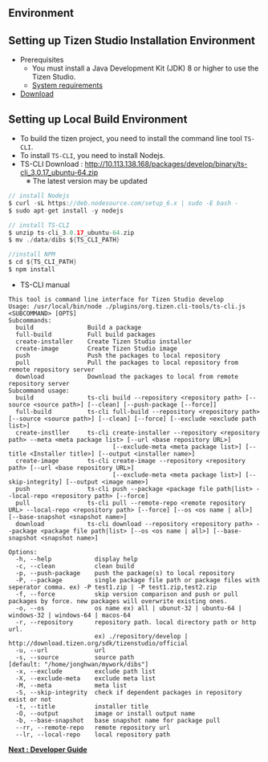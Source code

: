 ## Environment

## Setting up Tizen Studio Installation Environment
- Prerequisites
    - You must install a Java Development Kit (JDK) 8 or higher to use the Tizen Studio.
    - [System requirements](https://developer.tizen.org/development/tizen-studio/download/installing-tizen-studio/prerequisites#java)
- [Download]()

## Setting up Local Build Environment
- To build the tizen project, you need to install the command line tool `TS-CLI`.
- To install `TS-CLI`, you need to install Nodejs.
- TS-CLI Download : http://10.113.138.168/packages/develop/binary/ts-cli_3.0.17_ubuntu-64.zip <br>
    ※ The latest version may be updated

```java
// install Nodejs
$ curl -sL https://deb.nodesource.com/setup_6.x | sudo -E bash -
$ sudo apt-get install -y nodejs

// install TS-CLI
$ unzip ts-cli_3.0.17_ubuntu-64.zip
$ mv ./data/dibs ${TS_CLI_PATH}

//install NPM
$ cd ${TS_CLI_PATH}
$ npm install
```
- TS-CLI manual
```text
This tool is command line interface for Tizen Studio develop
Usage: /usr/local/bin/node ./plugins/org.tizen.cli-tools/ts-cli.js <SUBCOMMAND> [OPTS]
Subcommands:
  build               Build a package
  full-build          Full build packages
  create-installer    Create Tizen Studio installer
  create-image        Create Tizen Studio image
  push                Push the packages to local repository
  pull                Pull the packages to local repository from remote repository server
  download            Download the packages to local from remote repository server
Subcommand usage:
  build               ts-cli build --repository <repository path> [--source <source path>] [--clean] [--push-package [--force]]
  full-build          ts-cli full-build --repository <repository path> [--source <source path>] [--clean] [--force] [--exclude <exclude path list>]
  create-instller     ts-cli create-installer --repository <repository path> --meta <meta package list> [--url <base repository URL>]
                             [--exclude-meta <meta package list>] [--title <Installer title>] [--output <installer name>]
  create-image        ts-cli create-image --repository <repository path> [--url <base repository URL>]
                             [--exclude-meta <meta package list>] [--skip-integrity] [--output <image name>]
  push                ts-cli push --package <package file path|list> --local-repo <repository path> [--force]
  pull                ts-cli pull --remote-repo <remote repository URL> --local-repo <repository path> [--force] [--os <os name | all>] [--base-snapshot <snapshot name>]
  download            ts-cli download --repository <repository path> --package <package file path|list> [--os <os name | all>] [--base-snapshot <snapshot name>]
 
Options:
  -h, --help            display help
  -c, --clean           clean build
  -p, --push-package    push the package(s) to local repository
  -P, --package         single package file path or package files with seperator comma. ex) -P test1.zip | -P test1.zip,test2.zip
  -f, --force           skip version comparison and push or pull packages by force. new packages will overwrite existing ones.
  -o, --os              os name ex) all | ubunut-32 | ubuntu-64 | windows-32 | windows-64 | macos-64
  -r, --repository      repository path. local directory path or http url. 
                        ex) ./repository/develop | http://download.tizen.org/sdk/tizenstudio/official
  -u, --url             url
  -s, --source          source path                                                                                                                       [default: "/home/jonghwan/mywork/dibs"]
  -x, --exclude         exclude path list
  -X, --exclude-meta    exclude meta list
  -M, --meta            meta list
  -S, --skip-integrity  check if dependent packages in repository exist or not
  -t, --title           installer title
  -O, --output          image or install output name
  -b, --base-snapshot   base snapshot name for package pull
  --rr, --remote-repo   remote repository url
  --lr, --local-repo    local repository path
```

**[Next : Developer Guide](https://github.sec.samsung.net/RS-TizenStudio/home/wiki/Developer-Guide)**
